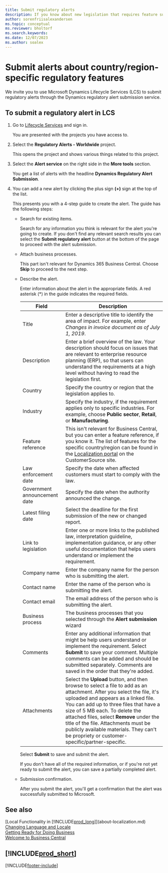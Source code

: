 ```yaml
---
title: Submit regulatory alerts
description: If you know about new legislation that requires feature support in Business Central, you can follow this guide to submit a regulatory alert to the product team.
author: sorenfriisalexandersen
ms.topic: conceptual
ms.reviewer: bholtorf
ms.search.keywords:
ms.date: 12/07/2023
ms.author: soalex
---
```


# Submit alerts about country/region-specific regulatory features

We invite you to use Microsoft Dynamics Lifecycle Services (LCS) to submit regulatory alerts through the Dynamics regulatory alert submission service.  

## To submit a regulatory alert in LCS

1. Go to [Lifecycle Services](https://lcs.dynamics.com) and sign in.  

    You are presented with the projects you have access to.

2. Select the **Regulatory Alerts - Worldwide** project.

    This opens the project and shows various things related to this project.

3. Select the **Alert service** on the right side in the **More tools** section.

    You get a list of alerts with the headline **Dynamics Regulatory Alert Submission**.

4. You can add a new alert by clicking the plus sign **(+)** sign at the top of the list.

    This presents you with a 4-step guide to create the alert. The guide has the following steps:
    - Search for existing items.

        Search for any information you think is relevant for the alert you're going to create. If you don't find any relevant search results you can select the **Submit regulatory alert** button at the bottom of the page to proceed with the alert submission.
    - Attach business processes.

        This part isn't relevant for Dynamics 365 Business Central. Choose **Skip** to proceed to the next step.
    - Describe the alert.

        Enter information about the alert in the appropriate fields. A red asterisk (\*) in the guide indicates the required fields.

        |Field        |Description                               |
        |-------------|------------------------------------------|
        |Title  | Enter a descriptive title to identify the area of impact. For example, enter *Changes in invoice document as of July 1, 2019*. |
        |Description  | Enter a brief overview of the law. Your description should focus on issues that are relevant to enterprise resource planning (ERP), so that users can understand the requirements at a high level without having to read the legislation first.|
        |Country  | Specify the country or region that the legislation applies to.|
        |Industry| Specify the industry, if the requirement applies only to specific industries. For example, choose **Public sector**, **Retail**, or **Manufacturing**.|
        |Feature reference  | This isn't relevant for Business Central, but you can enter a feature reference, if you know it. The list of features for the specific country/region can be found in the [Localization portal](/dynamics/s-e/) on the CustomerSource site. |
        |Law enforcement date  | Specify the date when affected customers must start to comply with the law.|
        |Government announcement date  | Specify the date when the authority announced the change.|
        |Latest filing date  | Select the deadline for the first submission of the new or changed report.|
        |Link to legislation  | Enter one or more links to the published law, interpretation guideline, implementation guidance, or any other useful documentation that helps users understand or implement the requirement.|
        |Company name  | Enter the company name for the person who is submitting the alert.|
        |Contact name  | Enter the name of the person who is submitting the alert. |
        |Contact email  | The email address of the person who is submitting the alert.|
        |Business process  | The business processes that you selected through the **Alert submission** wizard|
        |Comments  | Enter any additional information that might be help users understand or implement the requirement. Select **Submit** to save your comment. Multiple comments can be added and should be submitted separately. Comments are saved in the order that they're added. |
        |Attachments  | Select the **Upload** button, and then browse to select a file to add as an attachment. After you select the file, it's uploaded and appears as a linked file. You can add up to three files that have a size of 5 MB each. To delete the attached files, select **Remove** under the title of the file. Attachments must be publicly available materials. They can't be propriety or customer-specific/partner-specific.|

        Select **Submit** to save and submit the alert.

        If you don't have all of the required information, or if you're not yet ready to submit the alert, you can save a partially completed alert.

    - Submission confirmation.

      After you submit the alert, you'll get a confirmation that the alert was successfully submitted to Microsoft.

## See also

[Local Functionality in [!INCLUDE[prod_long](includes/prod_long.md)]](about-localization.md)  
[Changing Language and Locale](about-locale-language.md)  
[Getting Ready for Doing Business](ui-get-ready-business.md)  
[Welcome to Business Central](welcome.md)  

## [!INCLUDE[prod_short](includes/free_trial_md.md)]  


[!INCLUDE[footer-include](includes/footer-banner.md)]